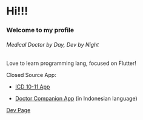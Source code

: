 # Hi!!!

### Welcome to my profile

###### Medical Doctor by Day, Dev by Night

Love to learn programming lang, focused on Flutter!

Closed Source App:

- [ICD 10-11 App](https://play.google.com/store/apps/details?id=com.mrcrbrth.icd_cm_pcs)
  
- [Doctor Companion App](https://play.google.com/store/apps/details?id=com.mrcrbrth.teman_dokter) (in Indonesian language)

[Dev Page](https://mrcrbrth.is-a.dev)
